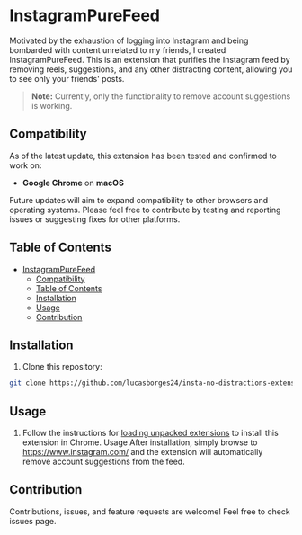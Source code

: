 # InstagramPureFeed

Motivated by the exhaustion of logging into Instagram and being bombarded with content unrelated to my friends, I created InstagramPureFeed. This is an extension that purifies the Instagram feed by removing reels, suggestions, and any other distracting content, allowing you to see only your friends' posts.

> **Note:** Currently, only the functionality to remove account suggestions is working.


## Compatibility

As of the latest update, this extension has been tested and confirmed to work on:

- **Google Chrome** on **macOS**

Future updates will aim to expand compatibility to other browsers and operating systems. Please feel free to contribute by testing and reporting issues or suggesting fixes for other platforms.



## Table of Contents

- [InstagramPureFeed](#instagrampurefeed)
  - [Compatibility](#compatibility)
  - [Table of Contents](#table-of-contents)
  - [Installation](#installation)
  - [Usage](#usage)
  - [Contribution](#contribution)

## Installation

1. Clone this repository:
```bash
git clone https://github.com/lucasborges24/insta-no-distractions-extension-browser.git
```

## Usage

1. Follow the instructions for [loading unpacked extensions](https://developer.chrome.com/docs/extensions/mv3/getstarted/#manifest) to install this extension in Chrome.
Usage
After installation, simply browse to https://www.instagram.com/ and the extension will automatically remove account suggestions from the feed.

## Contribution
Contributions, issues, and feature requests are welcome! Feel free to check issues page.
